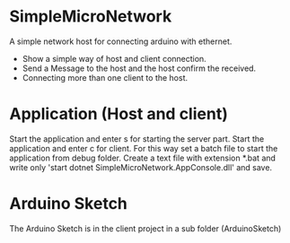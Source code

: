 # SimpleMicroNetwork
A simple network host for connecting arduino with ethernet.

- Show a simple way of host and client connection.
- Send a Message to the host and the host confirm the received.
- Connecting more than one client to the host.

# Application (Host and client)
Start the application and enter s for starting the server part. 
Start the application and enter c for client.
  For this way set a batch file to start the application from debug folder.
  Create a text file with extension *.bat and write only 'start dotnet SimpleMicroNetwork.AppConsole.dll' and save. 

# Arduino Sketch
The Arduino Sketch is in the client project in a sub folder (ArduinoSketch)  
